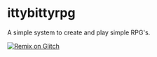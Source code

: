 # ittybittyrpg
A simple system to create and play simple RPG's.

[![Remix on Glitch](https://cdn.glitch.com/2703baf2-b643-4da7-ab91-7ee2a2d00b5b%2Fremix-button.svg)](https://glitch.com/edit/#!/import/github/triptych/ittybittyrpg)
